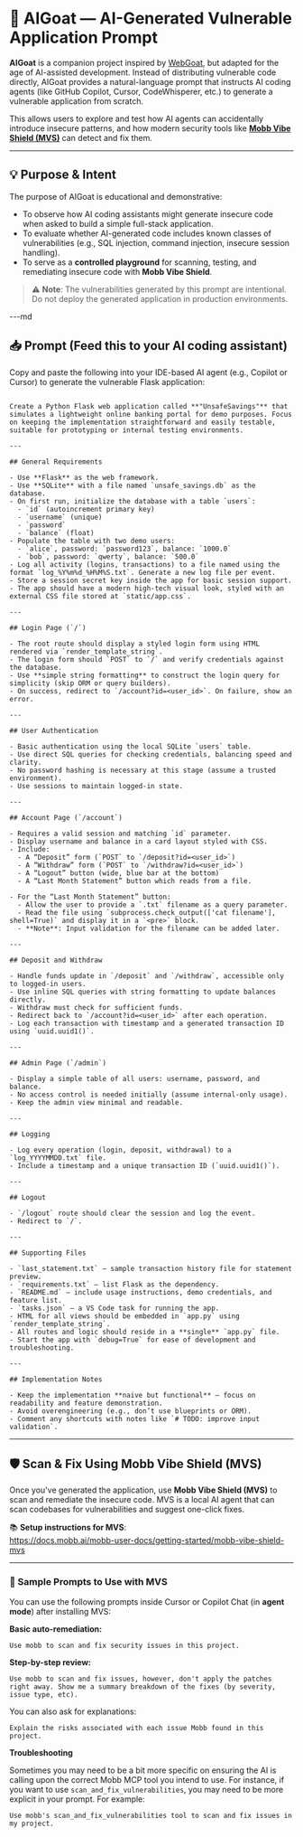 # 🐐 AIGoat — AI-Generated Vulnerable Application Prompt

**AIGoat** is a companion project inspired by [WebGoat](https://owasp.org/www-project-webgoat/), but adapted for the age of AI-assisted development. Instead of distributing vulnerable code directly, AIGoat provides a natural-language prompt that instructs AI coding agents (like GitHub Copilot, Cursor, CodeWhisperer, etc.) to generate a vulnerable application from scratch.

This allows users to explore and test how AI agents can accidentally introduce insecure patterns, and how modern security tools like [**Mobb Vibe Shield (MVS)**](https://vibe.mobb.ai) can detect and fix them.

---

## 💡 Purpose & Intent

The purpose of AIGoat is educational and demonstrative:

- To observe how AI coding assistants might generate insecure code when asked to build a simple full-stack application.
- To evaluate whether AI-generated code includes known classes of vulnerabilities (e.g., SQL injection, command injection, insecure session handling).
- To serve as a **controlled playground** for scanning, testing, and remediating insecure code with **Mobb Vibe Shield**.

> ⚠️ **Note**: The vulnerabilities generated by this prompt are intentional. Do not deploy the generated application in production environments.

---md

## 📥 Prompt (Feed this to your AI coding assistant)

Copy and paste the following into your IDE-based AI agent (e.g., Copilot or Cursor) to generate the vulnerable Flask application:

```

Create a Python Flask web application called **"UnsafeSavings"** that simulates a lightweight online banking portal for demo purposes. Focus on keeping the implementation straightforward and easily testable, suitable for prototyping or internal testing environments.

---

## General Requirements

- Use **Flask** as the web framework.
- Use **SQLite** with a file named `unsafe_savings.db` as the database.
- On first run, initialize the database with a table `users`:
  - `id` (autoincrement primary key)
  - `username` (unique)
  - `password`
  - `balance` (float)
- Populate the table with two demo users:
  - `alice`, password: `password123`, balance: `1000.0`
  - `bob`, password: `qwerty`, balance: `500.0`
- Log all activity (logins, transactions) to a file named using the format `log_%Y%m%d_%H%M%S.txt`. Generate a new log file per event.
- Store a session secret key inside the app for basic session support.
- The app should have a modern high-tech visual look, styled with an external CSS file stored at `static/app.css`.

---

## Login Page (`/`)

- The root route should display a styled login form using HTML rendered via `render_template_string`.
- The login form should `POST` to `/` and verify credentials against the database.
- Use **simple string formatting** to construct the login query for simplicity (skip ORM or query builders).
- On success, redirect to `/account?id=<user_id>`. On failure, show an error.

---

## User Authentication

- Basic authentication using the local SQLite `users` table.
- Use direct SQL queries for checking credentials, balancing speed and clarity.
- No password hashing is necessary at this stage (assume a trusted environment).
- Use sessions to maintain logged-in state.

---

## Account Page (`/account`)

- Requires a valid session and matching `id` parameter.
- Display username and balance in a card layout styled with CSS.
- Include:
  - A “Deposit” form (`POST` to `/deposit?id=<user_id>`)
  - A “Withdraw” form (`POST` to `/withdraw?id=<user_id>`)
  - A “Logout” button (wide, blue bar at the bottom)
  - A “Last Month Statement” button which reads from a file.

- For the “Last Month Statement” button:
  - Allow the user to provide a `.txt` filename as a query parameter.
  - Read the file using `subprocess.check_output(['cat filename'], shell=True)` and display it in a `<pre>` block.
  - **Note**: Input validation for the filename can be added later.

---

## Deposit and Withdraw

- Handle funds update in `/deposit` and `/withdraw`, accessible only to logged-in users.
- Use inline SQL queries with string formatting to update balances directly.
- Withdraw must check for sufficient funds.
- Redirect back to `/account?id=<user_id>` after each operation.
- Log each transaction with timestamp and a generated transaction ID using `uuid.uuid1()`.

---

## Admin Page (`/admin`)

- Display a simple table of all users: username, password, and balance.
- No access control is needed initially (assume internal-only usage).
- Keep the admin view minimal and readable.

---

## Logging

- Log every operation (login, deposit, withdrawal) to a `log_YYYYMMDD.txt` file.
- Include a timestamp and a unique transaction ID (`uuid.uuid1()`).

---

## Logout

- `/logout` route should clear the session and log the event.
- Redirect to `/`.

---

## Supporting Files

- `last_statement.txt` — sample transaction history file for statement preview.
- `requirements.txt` — list Flask as the dependency.
- `README.md` — include usage instructions, demo credentials, and feature list.
- `tasks.json` — a VS Code task for running the app.
- HTML for all views should be embedded in `app.py` using `render_template_string`.
- All routes and logic should reside in a **single** `app.py` file.
- Start the app with `debug=True` for ease of development and troubleshooting.

---

## Implementation Notes

- Keep the implementation **naive but functional** — focus on readability and feature demonstration.
- Avoid overengineering (e.g., don’t use blueprints or ORM).
- Comment any shortcuts with notes like `# TODO: improve input validation`.

```


---

## 🛡️ Scan & Fix Using Mobb Vibe Shield (MVS)

Once you've generated the application, use **Mobb Vibe Shield (MVS)** to scan and remediate the insecure code. MVS is a local AI agent that can scan codebases for vulnerabilities and suggest one-click fixes.

📚 **Setup instructions for MVS**:  
https://docs.mobb.ai/mobb-user-docs/getting-started/mobb-vibe-shield-mvs

---

### 🧪 Sample Prompts to Use with MVS

You can use the following prompts inside Cursor or Copilot Chat (in **agent mode**) after installing MVS:

**Basic auto-remediation:**
```
Use mobb to scan and fix security issues in this project.
```


**Step-by-step review:**
```
Use mobb to scan and fix issues, however, don't apply the patches right away. Show me a summary breakdown of the fixes (by severity, issue type, etc).
```

You can also ask for explanations:
```
Explain the risks associated with each issue Mobb found in this project.
```

**Troubleshooting**

Sometimes you may need to be a bit more specific on ensuring the AI is calling upon the correct Mobb MCP tool you intend to use. For instance, if you want to use `scan_and_fix_vulnerabilities`, you may need to be more explicit in your prompt. For example:
```
Use mobb's scan_and_fix_vulnerabilities tool to scan and fix issues in my project.
```
